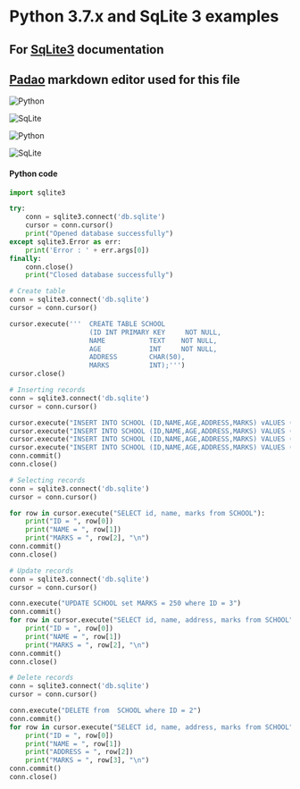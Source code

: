 # Python 3.7.x and SqLite 3 examples

## For [SqLite3](https://docs.python.org/3/library/sqlite3.html) documentation

## [Padao](https://pandao.github.io/editor.md/en.html) markdown editor used for this file


![Python](https://github.com/gokay/python_sqlite/images/python.png)

![SqLite](https://github.com/gokay/python_sqlite/images/sqlite.png)

![Python](https://github.com/gokay/images/python.png)

![SqLite](https://github.com/gokay/images/sqlite.png)

#### Python code

```python
import sqlite3

try:
    conn = sqlite3.connect('db.sqlite')
    cursor = conn.cursor()
    print("Opened database successfully")
except sqlite3.Error as err:
    print('Error : ' + err.args[0])
finally:
    conn.close()
    print("Closed database successfully")

# Create table
conn = sqlite3.connect('db.sqlite')
cursor = conn.cursor()

cursor.execute('''  CREATE TABLE SCHOOL
                    (ID INT PRIMARY KEY     NOT NULL,
                    NAME           TEXT    NOT NULL,
                    AGE            INT     NOT NULL,
                    ADDRESS        CHAR(50),
                    MARKS          INT);''')
cursor.close()

# Inserting records
conn = sqlite3.connect('db.sqlite')
cursor = conn.cursor()

cursor.execute("INSERT INTO SCHOOL (ID,NAME,AGE,ADDRESS,MARKS) vALUES (1, 'Rohan', 14, 'Delhi', 200)")
cursor.execute("INSERT INTO SCHOOL (ID,NAME,AGE,ADDRESS,MARKS) VALUES (2, 'Allen', 14, 'Bangalore', 150 )")
cursor.execute("INSERT INTO SCHOOL (ID,NAME,AGE,ADDRESS,MARKS) VALUES (3, 'Martha', 15, 'Hyderabad', 200 )")
cursor.execute("INSERT INTO SCHOOL (ID,NAME,AGE,ADDRESS,MARKS) VALUES (4, 'Palak', 15, 'Kolkata', 650)")
conn.commit()
conn.close()

# Selecting records
conn = sqlite3.connect('db.sqlite')
cursor = conn.cursor()

for row in cursor.execute("SELECT id, name, marks from SCHOOL"):    
    print("ID = ", row[0])
    print("NAME = ", row[1])
    print("MARKS = ", row[2], "\n")
conn.commit()
conn.close()

# Update records
conn = sqlite3.connect('db.sqlite')
cursor = conn.cursor()

conn.execute("UPDATE SCHOOL set MARKS = 250 where ID = 3")
conn.commit()
for row in cursor.execute("SELECT id, name, address, marks from SCHOOL"):    
    print("ID = ", row[0])
    print("NAME = ", row[1])
    print("MARKS = ", row[2], "\n")
conn.commit()
conn.close()

# Delete records
conn = sqlite3.connect('db.sqlite')
cursor = conn.cursor()

conn.execute("DELETE from  SCHOOL where ID = 2")
conn.commit()
for row in cursor.execute("SELECT id, name, address, marks from SCHOOL"):
    print("ID = ", row[0])
    print("NAME = ", row[1])
    print("ADDRESS = ", row[2])   
    print("MARKS = ", row[3], "\n")
conn.commit()
conn.close()
```